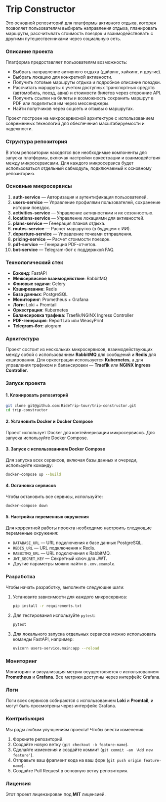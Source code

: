 
# Trip Constructor

Это основной репозиторий для платформы активного отдыха, которая позволяет пользователям выбирать направления отдыха, планировать маршруты, рассчитывать стоимость поездок и взаимодействовать с другими путешественниками через социальную сеть.

### Описание проекта

Платформа предоставляет пользователям возможность:
- Выбрать направление активного отдыха (дайвинг, хайкинг, и другие).
- Выбрать локацию для конкретной активности.
- Получить готовые маршруты отдыха и подробное описание поездки.
- Рассчитать маршруты с учетом доступных транспортных средств (автомобиль, поезд, авиа) и стоимости билетов через сторонние API.
- Получить ссылки на билеты и возможность сохранить маршрут в PDF или поделиться им через мессенджеры.
- Найти попутчиков через соцсеть и отзывы о маршрутах.

Проект построен на микросервисной архитектуре с использованием современных технологий для обеспечения масштабируемости и надежности.

### Структура репозитория

В этом репозитории находятся все необходимые компоненты для запуска платформы, включая настройки оркестрации и взаимодействия между микросервисами. Для каждого микросервиса будет использоваться отдельный сабмодуль, подключаемый к основному репозиторию.

### Основные микросервисы

1. **auth-service** — Авторизация и аутентификация пользователей.
2. **users-service** — Управление профилями пользователей, сохранение истории поездок.
3. **activities-service** — Управление активностями и их сезонностью.
4. **locations-service** — Управление локациями для активностей.
5. **plans-service** — Генерация планов отдыха.
6. **routes-service** — Расчет маршрутов (в будущем с ИИ).
7. **departure-service** — Управление точками отправления.
8. **pricing-service** — Расчет стоимости поездок.
9. **pdf-service** — Генерация PDF-отчетов.
10. **bot-service** — Telegram-бот с поддержкой FAQ.

### Технологический стек

- **Бэкенд**: FastAPI
- **Межсервисное взаимодействие**: RabbitMQ
- **Фоновые задачи**: Celery
- **Кэширование**: Redis
- **База данных**: PostgreSQL
- **Мониторинг**: Prometheus + Grafana
- **Логи**: Loki + Promtail
- **Оркестрация**: Kubernetes
- **Балансировка трафика**: Traefik/NGINX Ingress Controller
- **PDF-генерация**: ReportLab или WeasyPrint
- **Telegram-бот**: aiogram

### Архитектура

Проект состоит из нескольких микросервисов, взаимодействующих между собой с использованием **RabbitMQ** для сообщений и **Redis** для кэширования. Для оркестрации используется **Kubernetes**, а для управления трафиком и балансировки — **Traefik** или **NGINX Ingress Controller**.

### Запуск проекта

#### 1. Клонировать репозиторий

```bash
git clone git@github.com:RideTrip-tour/trip-constructor.git
cd trip-constructor
```

#### 2. Установить Docker и Docker Compose

Проект использует Docker для контейнеризации микросервисов. Для запуска используйте Docker Compose.

#### 3. Запуск с использованием Docker Compose

Для запуска всех сервисов, включая базы данных и очереди, используйте команду:

```bash
docker-compose up --build
```

#### 4. Остановка сервисов

Чтобы остановить все сервисы, используйте:

```bash
docker-compose down
```

#### 5. Настройка переменных окружения

Для корректной работы проекта необходимо настроить следующие переменные окружения:

- `DATABASE_URL` — URL подключения к базе данных PostgreSQL.
- `REDIS_URL` — URL подключения к Redis.
- `RABBITMQ_URL` — URL подключения к RabbitMQ.
- `JWT_SECRET_KEY` — Секретный ключ для JWT.
- Другие параметры можно найти в `.env.example`.

### Разработка

Чтобы начать разработку, выполните следующие шаги:

1. Установите зависимости для каждого микросервиса:
   ```bash
   pip install -r requirements.txt
   ```

2. Для тестирования используйте `pytest`:
   ```bash
   pytest
   ```

3. Для локального запуска отдельных сервисов можно использовать команды FastAPI, например:
   ```bash
   uvicorn users-service.main:app --reload
   ```

### Мониторинг

Мониторинг и визуализация метрик осуществляется с использованием **Prometheus** и **Grafana**. Все метрики доступны через интерфейс Grafana.

### Логи

Логи всех сервисов собираются с использованием **Loki** и **Promtail**, и могут быть просмотрены через интерфейс Grafana.

### Контрибьюция

Мы рады любым улучшениям проекта! Чтобы внести изменения:

1. Форкните репозиторий.
2. Создайте новую ветку (`git checkout -b feature-name`).
3. Сделайте изменения и создайте коммит (`git commit -am 'Add new feature'`).
4. Отправьте ваш фрагмент кода на ваш форк (`git push origin feature-name`).
5. Создайте Pull Request в основную ветку репозитория.

### Лицензия

Этот проект лицензирован под **MIT** лицензией.
